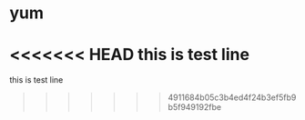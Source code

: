 # yum
<<<<<<< HEAD
this is test line 
=======
this is test line 
>>>>>>> 4911684b05c3b4ed4f24b3ef5fb9b5f949192fbe
